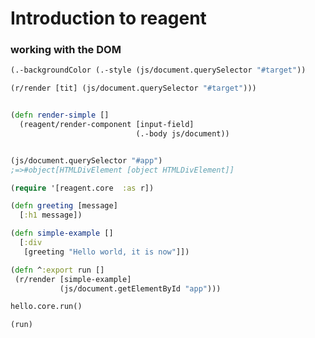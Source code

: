 # Introduction to reagent



###  working with the DOM

``` clojure
(.-backgroundColor (.-style (js/document.querySelector "#target"))

(r/render [tit] (js/document.querySelector "#target")))


(defn render-simple []
  (reagent/render-component [input-field]
                            (.-body js/document))


(js/document.querySelector "#app")
;=>#object[HTMLDivElement [object HTMLDivElement]]
```
``` clojure
(require '[reagent.core  :as r])

(defn greeting [message]
  [:h1 message])

(defn simple-example []
  [:div
   [greeting "Hello world, it is now"]])         
```

``` clojure
(defn ^:export run []
 (r/render [simple-example]
           (js/document.getElementById "app")))
```
``` clojure         
hello.core.run()

```
``` clojure
(run)
```
